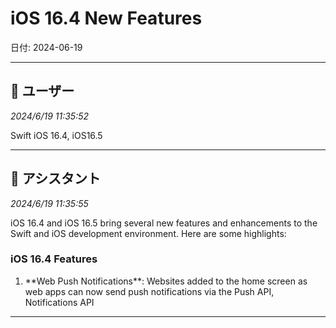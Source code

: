 # iOS 16.4 New Features

日付: 2024-06-19

---

## 👤 ユーザー
*2024/6/19 11:35:52*

Swift iOS 16.4, iOS16.5

---

## 🤖 アシスタント
*2024/6/19 11:35:55*

iOS 16.4 and iOS 16.5 bring several new features and enhancements to the Swift and iOS development environment. Here are some highlights:

### iOS 16.4 Features
1. \*\*Web Push Notifications\*\*: Websites added to the home screen as web apps can now send push notifications via the Push API, Notifications API

---
